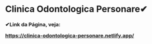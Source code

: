  <h1>Clinica Odontologica Personare✔
 
 <h3> ✔Link da Página, veja:

 https://clinica-odontologica-personare.netlify.app/
 
 
